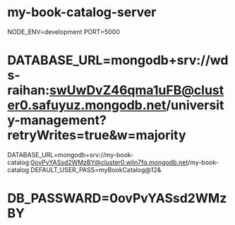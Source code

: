 # my-book-catalog-server
NODE_ENV=development
PORT=5000

# DATABASE_URL=mongodb+srv://wds-raihan:swUwDvZ46qma1uFB@cluster0.safuyuz.mongodb.net/university-management?retryWrites=true&w=majority

DATABASE_URL=mongodb+srv://my-book-catalog:0ovPvYASsd2WMzBY@cluster0.wlin7fq.mongodb.net/my-book-catalog
DEFAULT_USER_PASS=myBookCatalog@12&

# DB_PASSWARD=0ovPvYASsd2WMzBY

